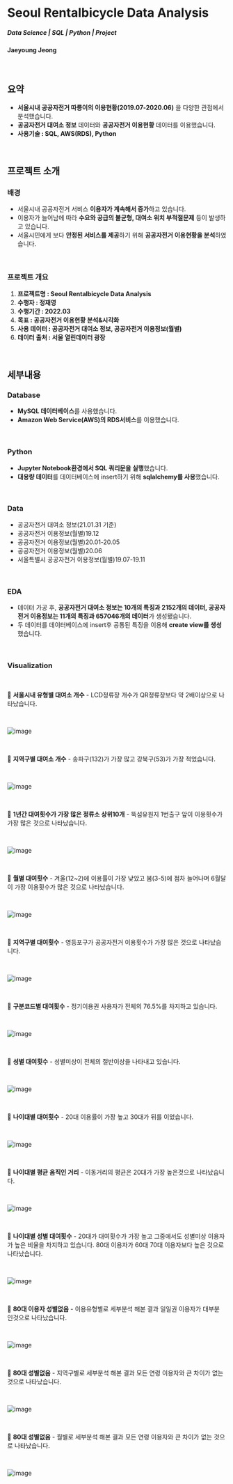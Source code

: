 # **Seoul Rentalbicycle Data Analysis**
##### Data Science | SQL | Python | Project
#### Jaeyoung Jeong

<br/>

## 요약
* **서울시내 공공자전거 따릉이의 이용현황(2019.07-2020.06)** 을 다양한 관점에서 분석했습니다.
* **공공자전거 대여소 정보** 데이터와 **공공자전거 이용현황** 데이터를 이용했습니다.
* **사용기술 : SQL, AWS(RDS), Python**

<br/>

## 프로젝트 소개

### 배경
* 서울시내 공공자전거 서비스 **이용자가 계속해서 증가**하고 있습니다.
* 이용자가 늘어남에 따라 **수요와 공급의 불균형, 대여소 위치 부적절문제** 등이 발생하고 있습니다.
* 서울시민에게 보다 **안정된 서비스를 제공**하기 위해 **공공자전거 이용현황을 분석**하였습니다.

<br/>

### 프로젝트 개요
1. **프로젝트명 : Seoul Rentalbicycle Data Analysis**
2. **수행자 : 정재영**
3. **수행기간 : 2022.03**
4. **목표 : 공공자전거 이용현황 분석&시각화**
5. **사용 데이터 : 공공자전거 대여소 정보, 공공자전거 이용정보(월별)** 
6. **데이터 출처 : 서울 열린데이터 광장**

<br/>

## 세부내용

### Database
* **MySQL 데이터베이스**를 사용했습니다.
* **Amazon Web Service(AWS)의 RDS서비스**를 이용했습니다.

<br/>

### Python
* **Jupyter Notebook환경에서 SQL 쿼리문을 실행**했습니다.
* **대용량 데이터**를 데이터베이스에 insert하기 위해 **sqlalchemy를 사용**했습니다.

<br/>

### Data
* 공공자전거 대여소 정보(21.01.31 기준)
* 공공자전거 이용정보(월별)19.12
* 공공자전거 이용정보(월별)20.01-20.05
* 공공자전거 이용정보(월별)20.06
* 서울특별시 공공자전거 이용정보(월별)19.07-19.11

<br/>

### EDA
* 데이터 가공 후, **공공자전거 대여소 정보는 10개의 특징과 2152개의 데이터, 공공자전거 이용정보는 11개의 특징과 657046개의 데이터**가 생성됐습니다.
* 두 데이터를 데이터베이스에 insert후 공통된 특징을 이용해 **create view를 생성**했습니다.

<br/>

### Visualization

<br/>

🎈 **서울시내 유형별 대여소 개수** - LCD정류장 개수가 QR정류장보다 약 2배이상으로 나타났습니다.

<br/>

![image](https://user-images.githubusercontent.com/56102116/160545717-437007f4-a9c5-44b7-881f-305ceb60b08a.png)

<br/>

🎈 **지역구별 대여소 개수** - 송파구(132)가 가장 많고 강북구(53)가 가장 적었습니다.

<br/>

![image](https://user-images.githubusercontent.com/56102116/160546321-e5b3ece1-86c2-49a8-ac5a-491b5c2cbb18.png)

<br/>

🎈 **1년간 대여횟수가 가장 많은 정류소 상위10개** - 뚝섬유원지 1번출구 앞이 이용횟수가 가장 많은 것으로 나타났습니다.

<br/>

![image](https://user-images.githubusercontent.com/56102116/160546548-a0dab0e2-1b1b-4d39-80e6-0ad0ec1dcd0a.png)

<br/>

🎈 **월별 대여횟수** - 겨울(12~2)에 이용률이 가장 낮았고 봄(3-5)에 점차 늘어나며 6월달이 가장 이용횟수가 많은 것으로 나타났습니다.

<br/>

![image](https://user-images.githubusercontent.com/56102116/160547061-25339fea-72f8-4a8e-914c-550346c333b2.png)

<br/>

🎈 **지역구별 대여횟수** - 영등포구가 공공자전거 이용횟수가 가장 많은 것으로 나타났습니다.

<br/>

![image](https://user-images.githubusercontent.com/56102116/160547349-3a5f5b63-bb22-46a9-95ba-dcb9d5e76cf0.png)

<br/>

🎈 **구분코드별 대여횟수** - 정기이용권 사용자가 전체의 76.5%를 차지하고 있습니다.

<br/>

![image](https://user-images.githubusercontent.com/56102116/160547488-134d37ff-fc16-494b-b705-fd97b2cb82ae.png)

<br/>

🎈 **성별 대여횟수** - 성별미상이 전체의 절반이상을 나타내고 있습니다.

<br/>

![image](https://user-images.githubusercontent.com/56102116/160547687-dfc630bb-ba22-4653-a9f5-eaf8fecbbc30.png)

<br/>

🎈 **나이대별 대여횟수** - 20대 이용률이 가장 높고 30대가 뒤를 이었습니다.

<br/>

![image](https://user-images.githubusercontent.com/56102116/160547808-f9225af4-59cf-4e28-81ca-383e1f79ff1e.png)

<br/>

🎈 **나이대별 평균 움직인 거리** - 이동거리의 평균은 20대가 가장 높은것으로 나타났습니다. 

<br/>

![image](https://user-images.githubusercontent.com/56102116/160548033-94829790-1d3a-48db-aa2b-1854a3555cb6.png)

<br/>

🎈 **나이대별 성별 대여횟수** - 20대가 대여횟수가 가장 높고 그중에서도 성별미상 이용자가 높은 비율을 차지하고 있습니다. 80대 이용자가 60대 70대 이용자보다 높은 것으로 나타났습니다.

<br/>

![image](https://user-images.githubusercontent.com/56102116/160548274-a262b4ff-7009-4042-89c9-f5f647054541.png)

<br/>

🎈 **80대 이용자 성별없음** - 이용유형별로 세부분석 해본 결과 일일권 이용자가 대부분 인것으로 나타났습니다.

<br/>

![image](https://user-images.githubusercontent.com/56102116/160548704-496175f5-f090-4609-b0d9-abd700a596a2.png)

<br/>

🎈 **80대 성별없음** - 지역구별로 세부분석 해본 결과 모든 연령 이용자와 큰 차이가 없는 것으로 나타났습니다.

<br/>

![image](https://user-images.githubusercontent.com/56102116/160549067-d1dd1dbc-c921-4de1-bb45-d3eff88367cd.png)

<br/>

🎈 **80대 성별없음** - 월별로 세부분석 해본 결과 모든 연령 이용자와 큰 차이가 없는 것으로 나타났습니다.

<br/>

![image](https://user-images.githubusercontent.com/56102116/160549251-42e5b87f-388b-4d88-af09-d7dae383bd4f.png)

<br/>


